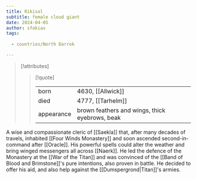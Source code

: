 ```yaml
---
title: Rikisol
subtitle: female cloud giant
date: 2024-04-05
author: sfakias
tags:
  
  - countries/North Darrok

---
```

> [!attributes]
> 
> > [!quote]
> >
> > | | |
> > | --- | --- |
> > | born | 4630, [[Allwick]] |
> > | died | 4777, [[Tarhelm]] |
> > | appearance | brown feathers and wings, thick eyebrows, beak |

A wise and compassionate cleric of [[Saekla]] that, after many decades of travels, inhabited [[Four Winds Monastery]] and soon ascended second-in-command after [[Oracle]]. His powerful spells could alter the weather and bring winged messengers all across [[Naerk]]. He led the defence of the Monastery at the [[War of the Titan]] and was convinced of the [[Band of Blood and Brimstone]]'s pure intentions, also proven in battle. He decided to offer his aid, and also help against the [[Dumspergrond|Titan]]'s armies.